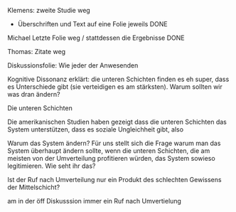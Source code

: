 Klemens: zweite Studie weg
- Überschriften und Text auf eine Folie jeweils DONE


Michael
Letzte Folie weg / stattdessen die Ergebnisse DONE

Thomas:
Zitate weg

Diskussionsfolie:
Wie jeder der Anwesenden

Kognitive Dissonanz erklärt: die unteren Schichten finden es eh super, dass es Unterschiede gibt (sie verteidigen es am stärksten). Warum sollten wir was dran ändern?

Die unteren Schichten 

Die amerikanischen Studien haben gezeigt dass die unteren Schichten das System unterstützen, dass es soziale Ungleichheit gibt, also 


Warum das System ändern?
Für uns stellt sich die Frage warum man das System überhaupt ändern sollte, wenn die unteren Schichten, die am meisten von der Umverteilung profitieren würden, das System sowieso legitimieren. Wie seht ihr das?

Ist der Ruf nach Umverteilung nur ein Produkt des schlechten Gewissens der Mittelschicht?



 am  in der öff Diskusssion immer ein Ruf nach Umvertielung 